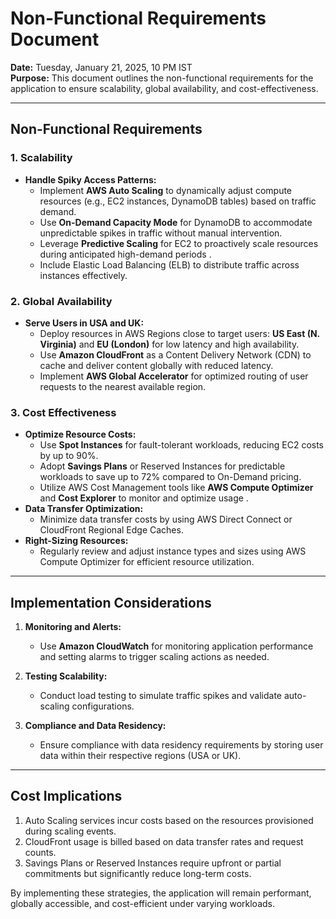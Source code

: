 # Non-Functional Requirements Document

**Date:** Tuesday, January 21, 2025, 10 PM IST  
**Purpose:** This document outlines the non-functional requirements for the application to ensure scalability, global availability, and cost-effectiveness.

---

## Non-Functional Requirements

### **1. Scalability**
- **Handle Spiky Access Patterns:**  
  - Implement **AWS Auto Scaling** to dynamically adjust compute resources (e.g., EC2 instances, DynamoDB tables) based on traffic demand.
  - Use **On-Demand Capacity Mode** for DynamoDB to accommodate unpredictable spikes in traffic without manual intervention.
  - Leverage **Predictive Scaling** for EC2 to proactively scale resources during anticipated high-demand periods .
  - Include Elastic Load Balancing (ELB) to distribute traffic across instances effectively.

### **2. Global Availability**
- **Serve Users in USA and UK:**  
  - Deploy resources in AWS Regions close to target users: **US East (N. Virginia)** and **EU (London)** for low latency and high availability.
  - Use **Amazon CloudFront** as a Content Delivery Network (CDN) to cache and deliver content globally with reduced latency.
  - Implement **AWS Global Accelerator** for optimized routing of user requests to the nearest available region.

### **3. Cost Effectiveness**
- **Optimize Resource Costs:**  
  - Use **Spot Instances** for fault-tolerant workloads, reducing EC2 costs by up to 90%.
  - Adopt **Savings Plans** or Reserved Instances for predictable workloads to save up to 72% compared to On-Demand pricing.
  - Utilize AWS Cost Management tools like **AWS Compute Optimizer** and **Cost Explorer** to monitor and optimize usage .
- **Data Transfer Optimization:**  
  - Minimize data transfer costs by using AWS Direct Connect or CloudFront Regional Edge Caches.
- **Right-Sizing Resources:**  
  - Regularly review and adjust instance types and sizes using AWS Compute Optimizer for efficient resource utilization.

---

## Implementation Considerations

1. **Monitoring and Alerts:**
   - Use **Amazon CloudWatch** for monitoring application performance and setting alarms to trigger scaling actions as needed.

2. **Testing Scalability:**
   - Conduct load testing to simulate traffic spikes and validate auto-scaling configurations.

3. **Compliance and Data Residency:**
   - Ensure compliance with data residency requirements by storing user data within their respective regions (USA or UK).

---

## Cost Implications
1. Auto Scaling services incur costs based on the resources provisioned during scaling events.
2. CloudFront usage is billed based on data transfer rates and request counts.
3. Savings Plans or Reserved Instances require upfront or partial commitments but significantly reduce long-term costs.

By implementing these strategies, the application will remain performant, globally accessible, and cost-efficient under varying workloads.
